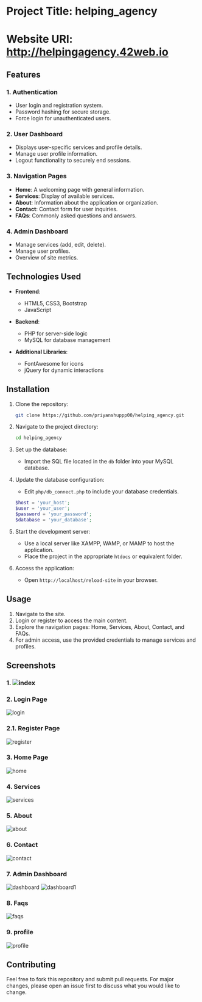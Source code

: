 # Project Title: helping_agency
# Website URl: http://helpingagency.42web.io

## Features

### 1. **Authentication**
   - User login and registration system.
   - Password hashing for secure storage.
   - Force login for unauthenticated users.

### 2. **User Dashboard**
   - Displays user-specific services and profile details.
   - Manage user profile information.
   - Logout functionality to securely end sessions.

### 3. **Navigation Pages**
   - **Home**: A welcoming page with general information.
   - **Services**: Display of available services.
   - **About**: Information about the application or organization.
   - **Contact**: Contact form for user inquiries.
   - **FAQs**: Commonly asked questions and answers.

### 4. **Admin Dashboard**
   - Manage services (add, edit, delete).
   - Manage user profiles.
   - Overview of site metrics.

## Technologies Used

- **Frontend**:
  - HTML5, CSS3, Bootstrap
  - JavaScript

- **Backend**:
  - PHP for server-side logic
  - MySQL for database management

- **Additional Libraries**:
  - FontAwesome for icons
  - jQuery for dynamic interactions

## Installation

1. Clone the repository:
   ```bash
   git clone https://github.com/priyanshuppp00/helping_agency.git
   ```

2. Navigate to the project directory:
   ```bash
   cd helping_agency
   ```

3. Set up the database:
   - Import the SQL file located in the `db` folder into your MySQL database.

4. Update the database configuration:
   - Edit `php/db_connect.php` to include your database credentials.
   ```php
   $host = 'your_host';
   $user = 'your_user';
   $password = 'your_password';
   $database = 'your_database';
   ```

5. Start the development server:
   - Use a local server like XAMPP, WAMP, or MAMP to host the application.
   - Place the project in the appropriate `htdocs` or equivalent folder.

6. Access the application:
   - Open `http://localhost/reload-site` in your browser.

## Usage

1. Navigate to the site.
2. Login or register to access the main content.
3. Explore the navigation pages: Home, Services, About, Contact, and FAQs.
4. For admin access, use the provided credentials to manage services and profiles.


## Screenshots

### 1. ![index](https://github.com/user-attachments/assets/b1b430b6-efb2-4c69-818f-8eab08a96016)


### 2. Login Page
![login](https://github.com/user-attachments/assets/84c2b411-f52c-4be1-8458-5cd5ee063460)


### 2.1. Register Page
![register](https://github.com/user-attachments/assets/07777d07-0d05-4d08-9be3-cf9a7c06d329)

### 3. Home Page
![home](https://github.com/user-attachments/assets/6e1d0247-2da4-4e23-80ce-79403ed2f7d8)

 ### 4. Services 
![services](https://github.com/user-attachments/assets/af677890-b589-4ad4-927e-b8e2ad5820fd)

 ### 5. About
 ![about](https://github.com/user-attachments/assets/0125bee7-de55-45d8-bdeb-f407291be8fb)

  ### 6. Contact
 ![contact](https://github.com/user-attachments/assets/40b692d6-a007-40ae-95f2-2f7b87ac4ecd)
 
### 7. Admin Dashboard
![dashboard](https://github.com/user-attachments/assets/b9da2859-4a2b-47bd-92fe-631b96fdf3bd)
![dashboard1](https://github.com/user-attachments/assets/ada6046b-b49e-43c0-9409-fcc51deb219e)
 
 ### 8. Faqs
![faqs](https://github.com/user-attachments/assets/2775869d-478e-4518-a094-040436eef665)
 
 
 ### 9. profile
 ![profile](https://github.com/user-attachments/assets/ac277d97-c07d-497f-b051-ae1bcad8f91e)
 


## Contributing

Feel free to fork this repository and submit pull requests. For major changes, please open an issue first to discuss what you would like to change.

